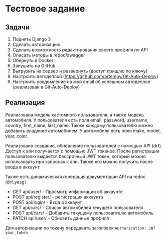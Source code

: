 # Тестовое задание

## Задачи
1. Поднять Django 3
2. Сделать авторизацию
3. Сделать возможность редактирования своего профиля по API
4. Описать методы в redoc/swagger
5. Обернуть в Docker
6. Запушить на GitHub
7. Выгрузить на сервер и развернуть (доступ пришлю по ключу)
8. Настроить автодеплой (https://github.com/artempy/Git-Auto-Deploy)
9. Настроить уведомление на мой email об успешном автодеплое (реализован в Git-Auto-Deploy)

## Реализация
Реализована модель кастомного пользователя, а также модель автомобиля. У пользователя есть поля email, password,
username, country, first_name, last_name. Также каждому пользователю можно добавить
владение автомобилем. У автомобиля есть поля make, model, year, color. 

Реализовано создание, обновление пользователей с помощью API (drf). Доступ к апи получается с помощью
JWT токенов. После регистрации пользователю выдается бессрочный JWT токен, который можно использовать при запросах к апи.
Также его можно получить после входа в аккаунт.

Также есть динамическая генерация документации API на redoc (drf_yasg)

* GET api/user/ - Просмотр информации об аккаунте
* POST api/register/ - регистрация аккаунта
* POST api/login/ - Вход в аккаунт
* GET api/cars/ - Список автомобилей текущего пользователя
* POST api/cars/ - Добавить текущему пользоваптелю автомобиль
* PATCH api/user/ - Обновить данные профиля

Для авторизации по токену передавать заголовок `Authorization: JWT your_token`

